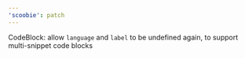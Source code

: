 ```yaml
---
'scoobie': patch
---
```


CodeBlock: allow `language` and `label` to be undefined again, to support multi-snippet code blocks
